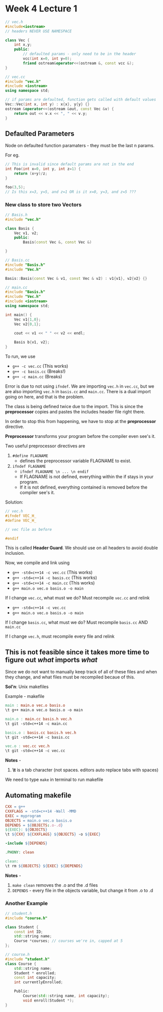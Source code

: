 # Week 4 Lecture 1

```cpp
// vec.h
#include<iostream>
// headers NEVER USE NAMESPACE

class Vec {
    int x,y;
    public:
        // defaulted params - only need to be in the header
        vcc(int x=0, int y=0); 
        friend ostream&operator<<(ostream &, const vcc &);
}
```

```cpp
// vec.cc
#include "vec.h"
#include <iostream>
using namespace std;

// if params are defaulted, function gets called with default values
Vec::Vec(int x, int y) : x{x}, y{y} {}
ostream &operator<<(ostream &out, const Vec &v) {
    return out << v.x << ", " << v.y;
}
```

## Defaulted Parameters

Node on defaulted function paramaters - they must be the last n params.

For eg.

```cpp
// This is invalid since default params are not in the end
int Foo(int x=0, int y, int z=1) {
    return (x+y)/z;
}

foo(3,5);
// Is this x=3, y=5, and z=1 OR is it x=0, y=3, and z=5 ???
```

### New class to store two Vectors
```cpp
// Basis.h
#include "vec.h"

class Basis {
    Vec v1, v2;
    public:
        Basis(const Vec &, const Vec &)

}
```

```cpp
// Basis.cc
#include "Basis.h"
#include "Vec.h"

Basis::Basis(const Vec & v1, const Vec & v2) : v1{v1}, v2{v2} {}
```

```cpp
// main.cc
#include "Basis.h"
#include "Vec.h"
#include <iostream>
using namespace std;

int main() {
    Vec v1{1,0};
    Vec v2{0,1};

    cout << v1 << " " << v2 << endl;
    
    Basis b{v1, v2};
}
```

To run, we use 
- `g++ -c vec.cc` (This works)
- `g++ -c basis.cc` (Breaks!)
- `g++ -c main.cc` (Breaks)
 
Error is due to not using `ifndef`. We are importing `vec.h` in `vec.cc`, but we are also importing `vec.h` in `basis.cc` and `main.cc`. There is a dual import going on here, and that is the problem. 

The class is being defined twice due to the import. This is since the **preprocessor** copies and pastes the includes header file right there.

In order to stop this from happening, we have to stop at the **preprocessor** directive. 

**Preprocessor** transforms your program before the compiler even see's it.

Two useful preprocessor directives are 

1. `#define FLAGNAME`
   - defines the preprocessor variable FLAGNAME to exist.
2. `ifndef FLAGNAME`
   - ```ifndef FLAGNAME \n ... \n endif```
   - If FLAGNAME is not defined, everything within the if stays in your program.
   - If it is not defined, everything contained is removed before the compiler see's it.


Solution:
```cpp
// vec.h
#ifndef VEC_H_
#define VEC_H_

// vec file as before

#endif
```

This is called **Header Guard**. We should use on all headers to avoid double inclusion.

Now, we compile and link using 
- `g++ -std=c++14 -c vec.cc` (This works)
- `g++ -std=c++14 -c basis.cc` (This works)
- `g++ -std=c++14 -c main.cc` (This works)
- `g++ main.o vec.o basis.o -o main`

If I change `vec.cc`, what must we do? Must recompile `vec.cc` and relink
- `g++ -std=c++14 -c vec.cc` 
- `g++ main.o vec.o basis.o -o main`


If I change `basis.cc`, what must we do? Must recompile `basis.cc` AND `main.cc`

If I change `vec.h`, must recompile every file and relink

## This is not feasible since it takes more time to figure out *what* imports *what*
Since we do not want to manually keep track of all of these files and when they change, and what files must be recompiled becaue of this.

**Sol'n**: Unix makefiles

Example - makefile
```makefile
main : main.o vec.o basis.o
\t g++ main.o vec.o basis.o -o main

main.o : main.cc basis.h vec.h
\t git -std=c++14 -c main.cc

basis.o : basis.cc basis.h vec.h
\t git -std=c++14 -c basis.cc

vec.o : vec.cc vec.h
\t git -std=c++14 -c vec.cc
```

**Notes**  -
1. **\t** is a tab character (not spaces. editors auto replace tabs with spaces)

We need to type `make` in terminal to run makefile

## Automating makefile
```makefile
CXX = g++
CXXFLAGS = -std=c++14 -Wall -MMD
EXEC = myprogram
OBJECTS = main.o vec.o basis.o
DEPENDS = ${OBJECTS:.o-.d}
${EXEC}: ${OBJECTS}
\t ${CXX} ${CXXFLAGS} ${OBJECTS} -o ${EXEC}

-include ${DEPENDS}

.PHONY: clean

clean:
\t rm ${OBJECTS} ${EXEC} ${DEPENDS}
```

**Notes**  -
1. `make clean` removes the .o and the .d files
2. `DEPENDS` - every file in the objects variable, but change it from .o to .d

### Another Example

```cpp
// student.h
#include "course.h"

class Student {
    const int ID;
    std::string name;
    Course *courses; // courses we're in, capped at 5
};
```

```cpp
// course.h
#include "student.h"
class Course {
    std::string name;
    Student * enrolled;
    const int capacity;
    int currentlyEnrolled;

    Public:
        Course(std::string name, int capacity);
        void enroll(Student *);
}

```


